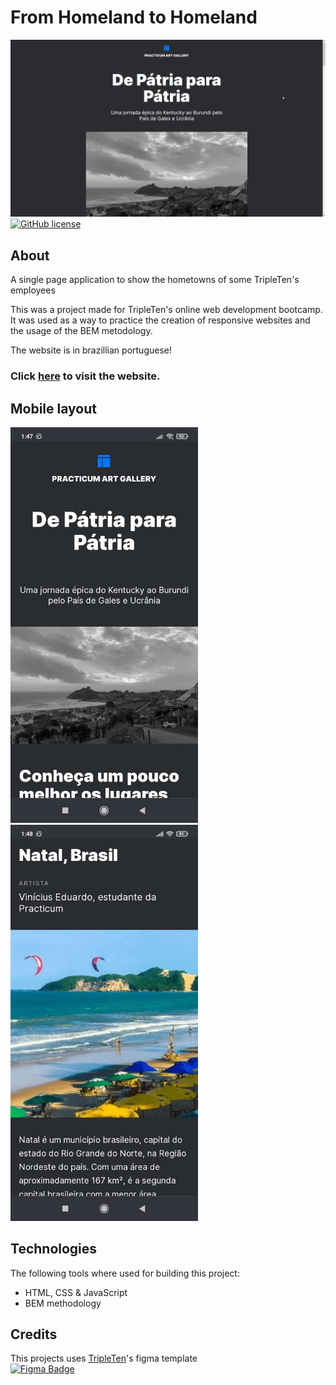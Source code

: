 # From Homeland to Homeland

![Front page image](./assets/img/frontpage.png)  
[![GitHub license](https://img.shields.io/github/license/Naereen/StrapDown.js.svg)](./LICENSE)

## About

A single page application to show the hometowns of some TripleTen's employees

This was a project made for TripleTen's online web development bootcamp.
It was used as a way to practice the creation of responsive websites and the usage of the BEM metodology.

The website is in brazillian portuguese!

### Click [here](https://anynoise00.github.io/from-homeland-to-homeland/) to visit the website.

## Mobile layout

<img src="./assets/img/mobile-1.jpg" width="300" alt="Mobile image 1"> <img src="./assets/img/mobile-2.jpg" width="300" alt="Mobile image 2">

## Technologies

The following tools where used for building this project:

- HTML, CSS & JavaScript
- BEM methodology

## Credits

This projects uses [TripleTen](https://tripleten.com/)'s figma template  
[![Figma Badge](https://img.shields.io/badge/Figma-F24E1E?style=for-the-badge&logo=figma&logoColor=white)](https://www.figma.com/file/T2tWXde6FO7BmWDil1CNwU/WEB%2C-Sprint-3-_-De-P%C3%A1tria-para-P%C3%A1tria-_-desktop-%2B-mobile?type=design&mode=design&t=ClOh3EiGpuWKWXEn-0)
